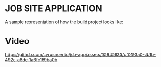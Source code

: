 # JOB SITE APPLICATION
A sample representation of how the build project looks like: 
# Video
https://github.com/cyrusnderitu/job-app/assets/65945935/cf0193a0-db1b-492e-a8de-1a6fc169ba0b

